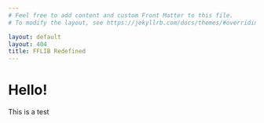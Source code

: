 ```yaml
---
# Feel free to add content and custom Front Matter to this file.
# To modify the layout, see https://jekyllrb.com/docs/themes/#overriding-theme-defaults

layout: default
layout: 404
title: FFLIB Redefined
---
```


# Hello!
This is a test
